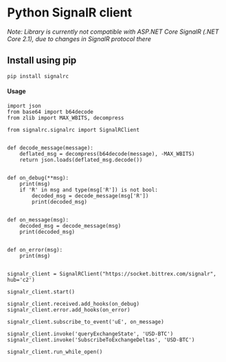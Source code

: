 # Python SignalR client

*Note: Library is currently not compatible with ASP.NET Core SignalR (.NET Core 2.1), due to changes in SignalR protocol there*

## Install using pip
```
pip install signalrc
```

#### Usage

```
import json
from base64 import b64decode
from zlib import MAX_WBITS, decompress

from signalrc.signalrc import SignalRClient


def decode_message(message):
    deflated_msg = decompress(b64decode(message), -MAX_WBITS)
    return json.loads(deflated_msg.decode())


def on_debug(**msg):
    print(msg)
    if 'R' in msg and type(msg['R']) is not bool:
        decoded_msg = decode_message(msg['R'])
        print(decoded_msg)


def on_message(msg):
    decoded_msg = decode_message(msg)
    print(decoded_msg)


def on_error(msg):
    print(msg)


signalr_client = SignalRClient("https://socket.bittrex.com/signalr", hub='c2')

signalr_client.start()

signalr_client.received.add_hooks(on_debug)
signalr_client.error.add_hooks(on_error)

signalr_client.subscribe_to_event('uE', on_message)

signalr_client.invoke('queryExchangeState', 'USD-BTC')
signalr_client.invoke('SubscribeToExchangeDeltas', 'USD-BTC')

signalr_client.run_while_open()
```
